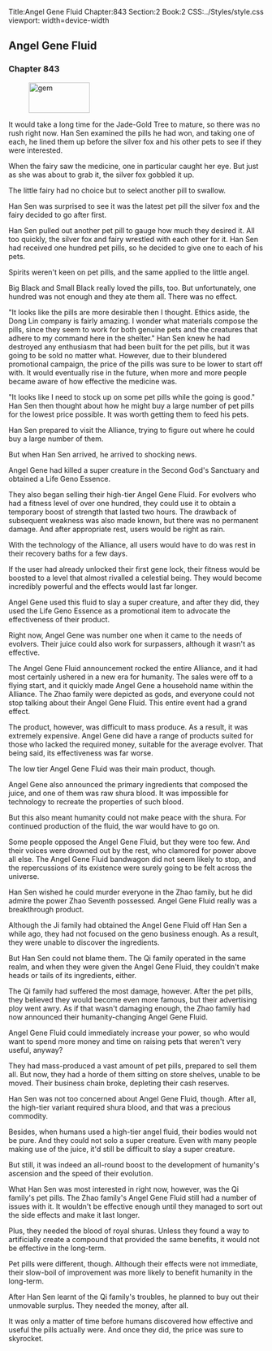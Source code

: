 Title:Angel Gene Fluid 
Chapter:843 
Section:2 
Book:2 
CSS:../Styles/style.css 
viewport: width=device-width
  
## Angel Gene Fluid
### Chapter 843
  
<figure>
	<img src="../Images/gem.gif" alt="gem" id="gem" width="120" height="60" />
</figure>
  

  
It would take a long time for the Jade-Gold Tree to mature, so there was no rush right now. Han Sen examined the pills he had won, and taking one of each, he lined them up before the silver fox and his other pets to see if they were interested.

When the fairy saw the medicine, one in particular caught her eye. But just as she was about to grab it, the silver fox gobbled it up.

The little fairy had no choice but to select another pill to swallow.

Han Sen was surprised to see it was the latest pet pill the silver fox and the fairy decided to go after first.

Han Sen pulled out another pet pill to gauge how much they desired it. All too quickly, the silver fox and fairy wrestled with each other for it. Han Sen had received one hundred pet pills, so he decided to give one to each of his pets.

Spirits weren't keen on pet pills, and the same applied to the little angel.

Big Black and Small Black really loved the pills, too. But unfortunately, one hundred was not enough and they ate them all. There was no effect.

"It looks like the pills are more desirable then I thought. Ethics aside, the Dong Lin company is fairly amazing. I wonder what materials compose the pills, since they seem to work for both genuine pets and the creatures that adhere to my command here in the shelter." Han Sen knew he had destroyed any enthusiasm that had been built for the pet pills, but it was going to be sold no matter what. However, due to their blundered promotional campaign, the price of the pills was sure to be lower to start off with. It would eventually rise in the future, when more and more people became aware of how effective the medicine was.

"It looks like I need to stock up on some pet pills while the going is good." Han Sen then thought about how he might buy a large number of pet pills for the lowest price possible. It was worth getting them to feed his pets.

Han Sen prepared to visit the Alliance, trying to figure out where he could buy a large number of them.

But when Han Sen arrived, he arrived to shocking news.

Angel Gene had killed a super creature in the Second God's Sanctuary and obtained a Life Geno Essence.

They also began selling their high-tier Angel Gene Fluid. For evolvers who had a fitness level of over one hundred, they could use it to obtain a temporary boost of strength that lasted two hours. The drawback of subsequent weakness was also made known, but there was no permanent damage. And after appropriate rest, users would be right as rain.

With the technology of the Alliance, all users would have to do was rest in their recovery baths for a few days.

If the user had already unlocked their first gene lock, their fitness would be boosted to a level that almost rivalled a celestial being. They would become incredibly powerful and the effects would last far longer.

Angel Gene used this fluid to slay a super creature, and after they did, they used the Life Geno Essence as a promotional item to advocate the effectiveness of their product.

Right now, Angel Gene was number one when it came to the needs of evolvers. Their juice could also work for surpassers, although it wasn't as effective.

The Angel Gene Fluid announcement rocked the entire Alliance, and it had most certainly ushered in a new era for humanity. The sales were off to a flying start, and it quickly made Angel Gene a household name within the Alliance. The Zhao family were depicted as gods, and everyone could not stop talking about their Angel Gene Fluid. This entire event had a grand effect.

The product, however, was difficult to mass produce. As a result, it was extremely expensive. Angel Gene did have a range of products suited for those who lacked the required money, suitable for the average evolver. That being said, its effectiveness was far worse.

The low tier Angel Gene Fluid was their main product, though.

Angel Gene also announced the primary ingredients that composed the juice, and one of them was raw shura blood. It was impossible for technology to recreate the properties of such blood.

But this also meant humanity could not make peace with the shura. For continued production of the fluid, the war would have to go on.

Some people opposed the Angel Gene Fluid, but they were too few. And their voices were drowned out by the rest, who clamored for power above all else. The Angel Gene Fluid bandwagon did not seem likely to stop, and the repercussions of its existence were surely going to be felt across the universe.

Han Sen wished he could murder everyone in the Zhao family, but he did admire the power Zhao Seventh possessed. Angel Gene Fluid really was a breakthrough product.

Although the Ji family had obtained the Angel Gene Fluid off Han Sen a while ago, they had not focused on the geno business enough. As a result, they were unable to discover the ingredients.

But Han Sen could not blame them. The Qi family operated in the same realm, and when they were given the Angel Gene Fluid, they couldn't make heads or tails of its ingredients, either.

The Qi family had suffered the most damage, however. After the pet pills, they believed they would become even more famous, but their advertising ploy went awry. As if that wasn't damaging enough, the Zhao family had now announced their humanity-changing Angel Gene Fluid.

Angel Gene Fluid could immediately increase your power, so who would want to spend more money and time on raising pets that weren't very useful, anyway?

They had mass-produced a vast amount of pet pills, prepared to sell them all. But now, they had a horde of them sitting on store shelves, unable to be moved. Their business chain broke, depleting their cash reserves.

Han Sen was not too concerned about Angel Gene Fluid, though. After all, the high-tier variant required shura blood, and that was a precious commodity.

Besides, when humans used a high-tier angel fluid, their bodies would not be pure. And they could not solo a super creature. Even with many people making use of the juice, it'd still be difficult to slay a super creature.

But still, it was indeed an all-round boost to the development of humanity's ascension and the speed of their evolution.

What Han Sen was most interested in right now, however, was the Qi family's pet pills. The Zhao family's Angel Gene Fluid still had a number of issues with it. It wouldn't be effective enough until they managed to sort out the side effects and make it last longer.

Plus, they needed the blood of royal shuras. Unless they found a way to artificially create a compound that provided the same benefits, it would not be effective in the long-term.

Pet pills were different, though. Although their effects were not immediate, their slow-boil of improvement was more likely to benefit humanity in the long-term.

After Han Sen learnt of the Qi family's troubles, he planned to buy out their unmovable surplus. They needed the money, after all.

It was only a matter of time before humans discovered how effective and useful the pills actually were. And once they did, the price was sure to skyrocket.
